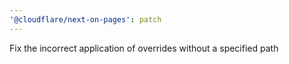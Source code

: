 ```yaml
---
'@cloudflare/next-on-pages': patch
---
```


Fix the incorrect application of overrides without a specified path
